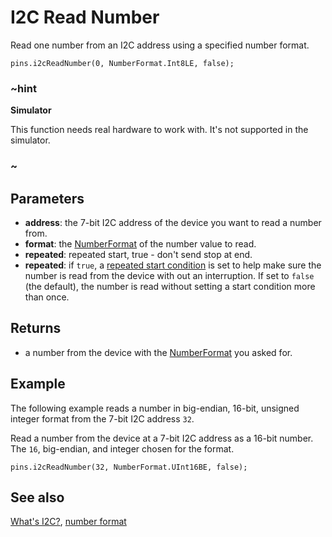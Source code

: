 # I2C Read Number

Read one number from an I2C address using a specified number format.

```sig
pins.i2cReadNumber(0, NumberFormat.Int8LE, false);
```

### ~hint
**Simulator**

This function needs real hardware to work with. It's not supported in the simulator.

### ~

## Parameters

* **address**: the 7-bit I2C address of the device you want to read a number from.
* **format**: the [NumberFormat](/types/buffer/number-format) of the number value to read.
* **repeated**: repeated start, true - don't send stop at end.
* **repeated**: if `true`, a [repeated start condition](http://www.i2c-bus.org/repeated-start-condition/) is set to help make sure the number is read from the device with out an interruption. If set to `false` (the default), the number is read without setting a start condition more than once.

## Returns

* a number from the device with the [NumberFormat](/types/buffer/number-format) you asked for.

## Example

The following example reads a number in big-endian, 16-bit, unsigned integer
format from the 7-bit I2C address `32`.

Read a number from the device at a 7-bit I2C address as a 16-bit number. The `16`, big-endian, and integer chosen for the format.

```blocks
pins.i2cReadNumber(32, NumberFormat.UInt16BE, false);
```

## See also

[What's I2C?](http://www.i2c-bus.org/), [number format](/types/buffer/number-format)

